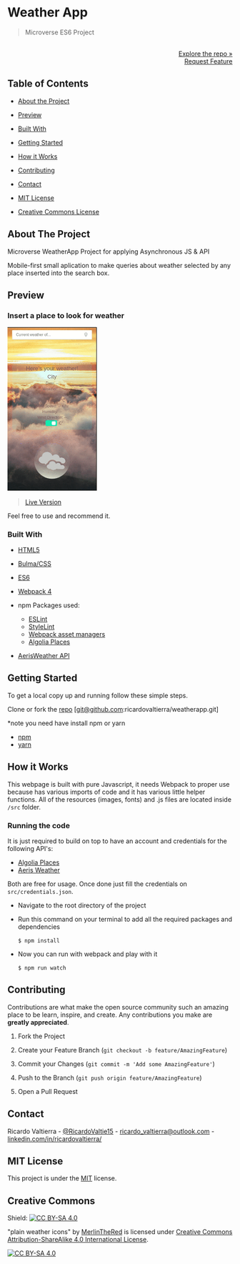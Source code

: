 # Weather App

> Microverse ES6 Project

<p align="right">
  <br>
  <a href="https://github.com/ricardovaltierra/weatherapp">Explore the repo »</a>
  <br>
  <a href="https://github.com/ricardovaltierra/weatherapp/issues">Request Feature</a>
</p>

## Table of Contents

* [About the Project](#about-the-project)

* [Preview](#preview)

* [Built With](#built-with)

* [Getting Started](#getting-started)

* [How it Works](#how-it-works)

* [Contributing](#contributing)

* [Contact](#contact)

* [MIT License](#mit-license)

* [Creative Commons License](#creative-commons-license)


## About The Project

Microverse WeatherApp Project for applying Asynchronous JS &amp; API

Mobile-first small aplication to make queries about weather selected by any place inserted into the search box. 

## Preview
### Insert a place to look for weather
<img src="./src/img/usage_1.gif" alt="Query places to look for its weather information" width="200"/>

> [Live Version](https://rawcdn.githack.com/ricardovaltierra/weatherapp/20d7c10d053857e3f0a6f40ef613e815fe425a32/dist/index.html)

Feel free to use and recommend it.

### Built With

* [HTML5](https://developer.mozilla.org/es/docs/HTML/HTML5)

* [Bulma/CSS](https://bulma.io/)

* [ES6](https://es6.io/)

* [Webpack 4](https://webpack.js.org/)

* npm Packages used:
    * [ESLint](https://eslint.org/)
    * [StyleLint](https://stylelint.io/)
    * [Webpack asset managers](https://webpack.js.org/guides/asset-management/)
    * [Algolia Places](https://community.algolia.com/places/)

* [AerisWeather API](https://www.aerisweather.com/)

## Getting Started

To get a local copy up and running follow these simple steps.

Clone or fork the <a href="https://github.com/ricardovaltierra/weatherapp">repo</a> [git@github.com:ricardovaltierra/weatherapp.git]

*note you need have install npm or yarn
* [npm](https://www.npmjs.com/get-npm)
* [yarn](https://classic.yarnpkg.com/en/docs/install)

## How it Works

This webpage is built with pure Javascript, it needs Webpack to proper use because has various imports of code and it has various little helper functions. All of the resources (images, fonts) and .js files are located inside `/src` folder.

### Running the code

It is just required to build on top to have an account and credentials for the following API's:

* [Algolia Places](https://community.algolia.com/)
* [Aeris Weather](https://www.aerisweather.com/)

Both are free for usage. Once done just fill the credentials on `src/credentials.json`.


*   Navigate to the root directory of the project

*   Run this command on your terminal to add all the required packages and dependencies
    ```
    $ npm install
    ```
*   Now you can run with webpack and play with it
    ```
    $ npm run watch
    ```
    
## Contributing

Contributions are what make the open source community such an amazing place to be learn, inspire, and create. Any contributions you make are **greatly appreciated**.

1. Fork the Project

2. Create your Feature Branch (`git checkout -b feature/AmazingFeature`)

3. Commit your Changes (`git commit -m 'Add some AmazingFeature'`)

4. Push to the Branch (`git push origin feature/AmazingFeature`)

5. Open a Pull Request

## Contact

Ricardo Valtierra - [@RicardoValtie15](https://twitter.com/RicardoValtie15) - ricardo_valtierra@outlook.com  - [linkedin.com/in/ricardovaltierra/](https://www.linkedin.com/in/ricardovaltierra/)

## MIT License

This project is under the [MIT](LICENSE) license.

## Creative Commons

Shield: [![CC BY-SA 4.0][cc-by-sa-shield]][cc-by-sa]

"plain weather icons" by [MerlinTheRed](https://www.deviantart.com/merlinthered/about#about) is licensed under [Creative Commons Attribution-ShareAlike 4.0 International License][cc-by-sa].

[![CC BY-SA 4.0][cc-by-sa-image]][cc-by-sa]

[cc-by-sa]: http://creativecommons.org/licenses/by-sa/4.0/
[cc-by-sa-image]: https://licensebuttons.net/l/by-sa/4.0/88x31.png
[cc-by-sa-shield]: https://img.shields.io/badge/License-CC%20BY--SA%204.0-lightgrey.svg

